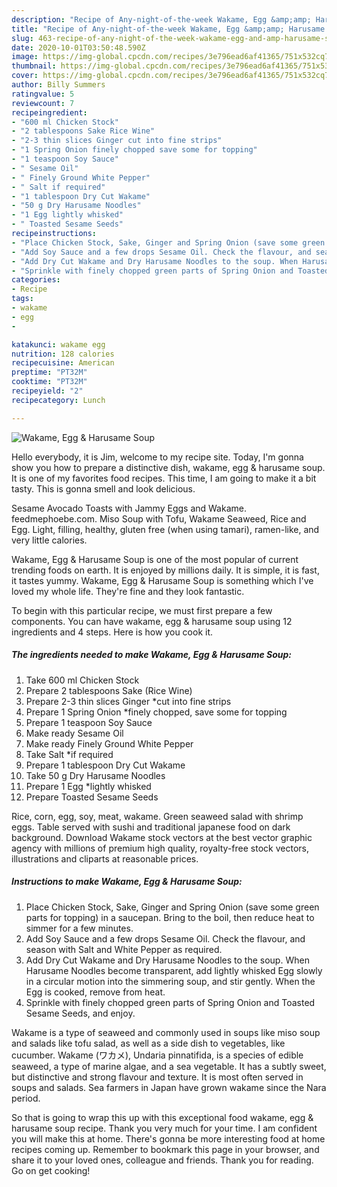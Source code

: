 ```yaml
---
description: "Recipe of Any-night-of-the-week Wakame, Egg &amp;amp; Harusame Soup"
title: "Recipe of Any-night-of-the-week Wakame, Egg &amp;amp; Harusame Soup"
slug: 463-recipe-of-any-night-of-the-week-wakame-egg-and-amp-harusame-soup
date: 2020-10-01T03:50:48.590Z
image: https://img-global.cpcdn.com/recipes/3e796ead6af41365/751x532cq70/wakame-egg-harusame-soup-recipe-main-photo.jpg
thumbnail: https://img-global.cpcdn.com/recipes/3e796ead6af41365/751x532cq70/wakame-egg-harusame-soup-recipe-main-photo.jpg
cover: https://img-global.cpcdn.com/recipes/3e796ead6af41365/751x532cq70/wakame-egg-harusame-soup-recipe-main-photo.jpg
author: Billy Summers
ratingvalue: 5
reviewcount: 7
recipeingredient:
- "600 ml Chicken Stock"
- "2 tablespoons Sake Rice Wine"
- "2-3 thin slices Ginger cut into fine strips"
- "1 Spring Onion finely chopped save some for topping"
- "1 teaspoon Soy Sauce"
- " Sesame Oil"
- " Finely Ground White Pepper"
- " Salt if required"
- "1 tablespoon Dry Cut Wakame"
- "50 g Dry Harusame Noodles"
- "1 Egg lightly whisked"
- " Toasted Sesame Seeds"
recipeinstructions:
- "Place Chicken Stock, Sake, Ginger and Spring Onion (save some green parts for topping) in a saucepan. Bring to the boil, then reduce heat to simmer for a few minutes."
- "Add Soy Sauce and a few drops Sesame Oil. Check the flavour, and season with Salt and White Pepper as required."
- "Add Dry Cut Wakame and Dry Harusame Noodles to the soup. When Harusame Noodles become transparent, add lightly whisked Egg slowly in a circular motion into the simmering soup, and stir gently. When the Egg is cooked, remove from heat."
- "Sprinkle with finely chopped green parts of Spring Onion and Toasted Sesame Seeds, and enjoy."
categories:
- Recipe
tags:
- wakame
- egg
- 

katakunci: wakame egg  
nutrition: 128 calories
recipecuisine: American
preptime: "PT32M"
cooktime: "PT32M"
recipeyield: "2"
recipecategory: Lunch

---
```



![Wakame, Egg &amp; Harusame Soup](https://img-global.cpcdn.com/recipes/3e796ead6af41365/751x532cq70/wakame-egg-harusame-soup-recipe-main-photo.jpg)

Hello everybody, it is Jim, welcome to my recipe site. Today, I'm gonna show you how to prepare a distinctive dish, wakame, egg &amp; harusame soup. It is one of my favorites food recipes. This time, I am going to make it a bit tasty. This is gonna smell and look delicious.

Sesame Avocado Toasts with Jammy Eggs and Wakame. feedmephoebe.com. Miso Soup with Tofu, Wakame Seaweed, Rice and Egg. Light, filling, healthy, gluten free (when using tamari), ramen-like, and very little calories.

Wakame, Egg &amp; Harusame Soup is one of the most popular of current trending foods on earth. It is enjoyed by millions daily. It is simple, it is fast, it tastes yummy. Wakame, Egg &amp; Harusame Soup is something which I've loved my whole life. They're fine and they look fantastic.


To begin with this particular recipe, we must first prepare a few components. You can have wakame, egg &amp; harusame soup using 12 ingredients and 4 steps. Here is how you cook it.

<!--inarticleads1-->

##### The ingredients needed to make Wakame, Egg &amp; Harusame Soup:

1. Take 600 ml Chicken Stock
1. Prepare 2 tablespoons Sake (Rice Wine)
1. Prepare 2-3 thin slices Ginger *cut into fine strips
1. Prepare 1 Spring Onion *finely chopped, save some for topping
1. Prepare 1 teaspoon Soy Sauce
1. Make ready  Sesame Oil
1. Make ready  Finely Ground White Pepper
1. Take  Salt *if required
1. Prepare 1 tablespoon Dry Cut Wakame
1. Take 50 g Dry Harusame Noodles
1. Prepare 1 Egg *lightly whisked
1. Prepare  Toasted Sesame Seeds


Rice, corn, egg, soy, meat, wakame. Green seaweed salad with shrimp eggs. Table served with sushi and traditional japanese food on dark background. Download Wakame stock vectors at the best vector graphic agency with millions of premium high quality, royalty-free stock vectors, illustrations and cliparts at reasonable prices. 

<!--inarticleads2-->

##### Instructions to make Wakame, Egg &amp; Harusame Soup:

1. Place Chicken Stock, Sake, Ginger and Spring Onion (save some green parts for topping) in a saucepan. Bring to the boil, then reduce heat to simmer for a few minutes.
1. Add Soy Sauce and a few drops Sesame Oil. Check the flavour, and season with Salt and White Pepper as required.
1. Add Dry Cut Wakame and Dry Harusame Noodles to the soup. When Harusame Noodles become transparent, add lightly whisked Egg slowly in a circular motion into the simmering soup, and stir gently. When the Egg is cooked, remove from heat.
1. Sprinkle with finely chopped green parts of Spring Onion and Toasted Sesame Seeds, and enjoy.


Wakame is a type of seaweed and commonly used in soups like miso soup and salads like tofu salad, as well as a side dish to vegetables, like cucumber. Wakame (ワカメ), Undaria pinnatifida, is a species of edible seaweed, a type of marine algae, and a sea vegetable. It has a subtly sweet, but distinctive and strong flavour and texture. It is most often served in soups and salads. Sea farmers in Japan have grown wakame since the Nara period. 

So that is going to wrap this up with this exceptional food wakame, egg &amp; harusame soup recipe. Thank you very much for your time. I am confident you will make this at home. There's gonna be more interesting food at home recipes coming up. Remember to bookmark this page in your browser, and share it to your loved ones, colleague and friends. Thank you for reading. Go on get cooking!
